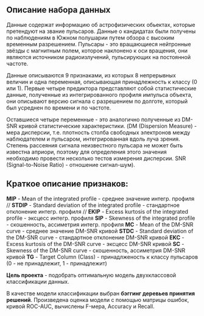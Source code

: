 ## Описание набора данных

Данные содержат информацию об астрофизических обьектах, которые претендуют на звание пульсаров. Данные о кандидатах были получены по наблюдениям в Южном полушарии путем обзора с высоким временным разрешением. Пульсары - это вращающиеся нейтронные звёзды с магнитным полем, которое наклонено к оси вращения, они являются источником радиоизлучений, пульсирующих на постоянной частоте.

Данные описываются 9 признаками, из которых 8 непрерывных величин и одна переменная, описывающая принадлежность к классу (0 или 1). Первые четыре предиктора представляют собой статистические данные, полученные из интегрированного профиля импульса объекта, они описывают версию сигнала с разрешением по долготе, который был усреднен по времени и по частоте.

Оставшиеся четыре переменные - это аналогично полученные из DM-SNR кривой статистические характеристики. (DM (Dispersion Measure) - мера дисперсии, т.е. плотность столба свободных электронов между наблюдателем и пульсаром, интегрированная вдоль луча зрения. Степень рассеяния сигнала неизвестного пульсара не может быть известна априори, поэтому для определения этого значения необходимо провести несколько тестов измерения дисперсии. SNR (Signal-to-Noise Ratio) - отношение сигнал-шум).

## Краткое описание признаков:

**MIP** - Mean of the integrated profile - среднее значение интегр. профиля //
**STDIP** - Standard deviation of the integrated profile - стандартное отклонение интегр. профиля //
**EKIP** - Excess kurtosis of the integrated profile - эксцесс интегр. профиля
**SIP** - Skewness of the integrated profile - скошенность, ассиметрия интегр. профиля
**MC** - Mean of the DM-SNR curve - среднее значение DM-SNR кривой
**STDC** - Standard deviation of the DM-SNR curve - стандартное отклонение DM-SNR кривой
**EKC** - Excess kurtosis of the DM-SNR curve - эксцесс DM-SNR кривой
**SC** - Skewness of the DM-SNR curve - скошенность, ассиметрия DM-SNR кривой
**TG** - Target Column (Class) - принадлженость к классу пульсаров (0 - не принадлежит, 1 - принадлежит)

**Цель проекта** - подобрать оптимальную модель двухклассовой классификации данных.

В качестве модели классификации выбран **бэггинг деревьев принятия решений**. 
Произведена оценка модели с помощью матрицы ошибок, кривой ROC-AUC, вычислены F-мера, Accuracy и Recall.

